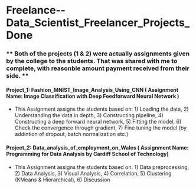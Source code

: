 # Freelance--Data_Scientist_Freelancer_Projects_Done

### ** Both of the projects (1 & 2) were actually assignments given by the college to the students. That was shared with me to complete, with reasonble amount payment received from their side. **

#### Project_1: Fashion_MNIST_Image_Analysis_Using_CNN ( Assignment Name: Image Classification with Deep Feedforward Neural Network )

- This Assignment assigns the students based on: 1) Loading the data, 2) Understanding the data in depth, 3) Constructing pipeline, 4) Constructing a deep forward neural network, 5) Fitting the model, 6) Check the convergence through gradient, 7) Fine tuning the model (by addintion of dropout, batch normalization etc.)


#### Project_2: Data_analysis_of_employment_on_Wales ( Assignment Name: Programming for Data Analysis by Cardiff School of Technology)

- This Assignment assigns the students based on: 1) Data preprocessing, 2) Data Analysis, 3) Visual Analysis, 4) Correlation, 5) Clustering (KMeans & Hierarchical), 6) Discussion

